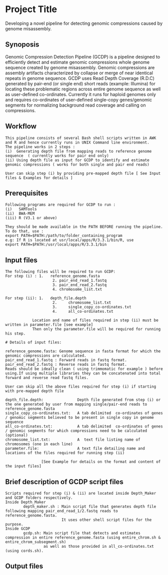 #  Project Title

Developing a novel pipeline for detecting genomic compressions caused by genome misassembly.

## Synoposis

Genomic Compression Detection Pipeline (GCDP) is a pipeline designed to efficiently detect and estimate genomic compressions whole genome sequence created by genome misassembly. Genomic compressions are assembly artifacts characterized by collapse or merge of near identical repeats in genome sequence. GCDP uses Read Depth Coverage (R.D.C) generated by pair-end (or single end) short reads (example: Illumina) for locating these problematic regions across entire genome sequence as well as user-defined co-ordinates. Currently it runs for haploid genomes only and requires co-ordinates of user-defined single-copy genes/genomic segments for normalizing background read coverage and calling on compressions.

## Workflow

	This pipeline consists of several Bash shell scripts written in AWK and R and hence currently runs in UNIX Command line environment.
	The pipeline works in 2 steps :
	(i)  Generating depth file from mapping reads to reference genome sequence  ( currently works for pair end only)
	(ii) Using depth file as input for GCDP to identify and estimate genomic compressions ( works for both single and pair end reads)
	
	User can skip step (i) by providing pre-mapped depth file [ See Input files & Examples for details ]

## Prerequisites

	Following programs are required for GCDP to run :
	(i)   SAMTools 
	(ii)  BWA-MEM 
	(iii) R (V3.1 or above)
	
	They should be made available in the PATH BEFORE running the pipeline. To do that, use : 
	export PATH=$PATH:/path/to/folder_containing_program 	
	e.g: If R is located at usr/local/apps/R/3.3.1/bin/R, use
	export PATH=$PATH:/usr/local/apps/R/3.3.1/bin

## Input files
	
	The following files will be required to run GCDP: 
	For step (i) : 1.	reference_genome.fasta 
				         2.	pair_end_read_1.fastq 
				         3.	pair_end_read_2.fastq 
				         4.	chromosome_list.txt
				  
	For step (ii): 1. 	depth_file.depth 
				         2. 	chromosome_list.txt
				         3. 	single_copy_co-ordinates.txt 
				         4. 	all_co-ordinates.txt
				   
				Location and name of files required in step (ii) must be written in parameter.file [see example] 
				Then only the parameter.file will be required for running his step.
	
	# Details of input files:
	
	reference_genome.fasta: Genome sequence in fasta format for which the genomic compressions are calculated.
	pair_end_read_1.fastq : Forward reads in fastq format. 
	pair_end_read_2.fastq : Reverse reads in fastq format. 
	Reads should be ideally clean ( using trimmomatic for example ) before using.If using multiple libraries they can be concatenated into total forward and reverse read fastq files.							                   
    
	User can skip all the above files required for step (i) if starting with pre-mapped depth file
	
	depth_file.depth: 	            Depth file generated from step (i) or the one generated by user from mapping single/pair-end reads to reference_genome.fasta 
	single_copy_co-ordinates.txt:	A tab delimited  co-ordinates of genes / genomic segments believed to be present in single copy in genome sequence
	all_co-ordinates.txt:	        A tab delimited  co-ordinates of genes / genomic segments for which compressions need to be calculated (optional)
	chromosome_list.txt:	        A  text file listing name of chromosomes (one in each line)
	parameter.file:					A text file detailing name and locations of the files required for running step (ii)
	
	                [See Example for details on the format and content of the input files] 									
	
	
##  Brief description of GCDP script files
	
	Scripts required for step (i) & (ii) are located inside Depth_Maker and GCDP folders respectively. 
	Inside Depth_Maker
			depth_maker.sh : Main script file that generates depth file following mapping pair_end_read_1/2.fastq reads to reference_genome.fasta. 
							 It uses other shell script files for the purpose.
	Inside GCDP 
			gcdp.sh: Main script file that detects and estimates compression in entire reference_genome.fasta (using entire_chrom.sh & entire_chrom_subsegment.sh) 	
					 as well as those provided in all_co-ordinates.txt (using cords.sh). 
	
##  Output files 
	
